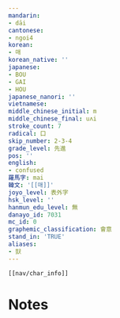 ```yaml
---
mandarin:
- dāi
cantonese:
- ngoi4
korean:
- 매
korean_native: ''
japanese:
- BOU
- GAI
- HOU
japanese_nanori: ''
vietnamese:
middle_chinese_initial: m
middle_chinese_final: uʌi
stroke_count: 7
radical: 口
skip_number: 2-3-4
grade_level: 先進
pos: ''
english:
- confused
羅馬字: mai
韓文: '[[매]]'
joyo_level: 表外字
hsk_level: ''
hanmun_edu_level: 無
danayo_id: 7031
mc_id: 0
graphemic_classification: 會意
stand_in: 'TRUE'
aliases:
- 獃
---
```

```meta-bind-embed
[[nav/char_info]]
```

# Notes

